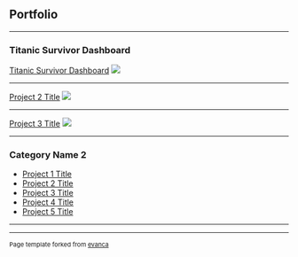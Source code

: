 ## Portfolio

---

### Titanic Survivor Dashboard 

[Titanic Survivor Dashboard](https://public.tableau.com/profile/leetevan72#!/vizhome/titanicsurvival_15739544718620/Dashboard1)
<img src="https://cdn.kastatic.org/ka-perseus-graphie/6fc87b09f1fd082b8939b6425bef6a1d5397e532.svg"/>

---
[Project 2 Title](/pdf/sample_presentation.pdf)
<img src="images/dummy_thumbnail.jpg?raw=true"/>

---
[Project 3 Title](http://example.com/)
<img src="images/dummy_thumbnail.jpg?raw=true"/>

---

### Category Name 2

- [Project 1 Title](http://example.com/)
- [Project 2 Title](http://example.com/)
- [Project 3 Title](http://example.com/)
- [Project 4 Title](http://example.com/)
- [Project 5 Title](http://example.com/)

---




---
<p style="font-size:11px">Page template forked from <a href="https://github.com/evanca/quick-portfolio">evanca</a></p>
<!-- Remove above link if you don't want to attibute -->
